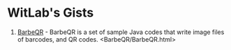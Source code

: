WitLab's Gists
================
1. [BarbeQR](BarbeQR/BarbeQR.html) - BarbeQR is a set of sample Java codes that write image files of barcodes, and QR codes.
<BarbeQR/BarbeQR.html>
